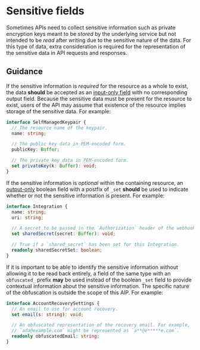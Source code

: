 # Sensitive fields

Sometimes APIs need to collect sensitive information such as private encryption
keys meant to be _stored_ by the underlying service but not intended to be
_read_ after writing due to the sensitive nature of the data. For this type of
data, extra consideration is required for the representation of the sensitive
data in API requests and responses.

## Guidance

If the sensitive information is _required_ for the resource as a whole to
exist, the data **should** be accepted as an [input-only field][input-only]
with no corresponding output field. Because the sensitive data must be present
for the resource to exist, users of the API may assume that existence of the
resource implies storage of the sensitive data. For example:

```typescript
interface SelfManagedKeypair {
  // The resource name of the keypair.
  name: string;

  // The public key data in PEM-encoded form.
  publicKey: Buffer;

  // The private key data in PEM-encoded form.
  set privateKey(k: Buffer): void;
}
```

If the sensitive information is _optional_ within the containing resource, an
[output-only][] boolean field with a postfix of `_set` **should** be used to
indicate whether or not the sensitive information is present. For example:

```typescript
interface Integration {
  name: string;
  uri: string;

  // A secret to be passed in the `Authorization` header of the webhook.
  set sharedSecret(secret: Buffer): void;

  // True if a `shared_secret` has been set for this Integration.
  readonly sharedSecretSet: boolean;
}
```

If it is important to be able to identify the sensitive information without
allowing it to be read back entirely, a field of the same type with an
`obfuscated_` prefix **may** be used instead of the boolean `_set` field to
provide contextual information about the sensitive information. The specific
nature of the obfuscation is outside the scope of this AIP. For example:

```typescript
interface AccountRecoverySettings {
  // An email to use for account recovery.
  set email(s: string): void;

  // An obfuscated representation of the recovery email. For example,
  // `ada@example.com` might be represented as `a**@e*****e.com`.
  readonly obfuscatedEmail: string;
}
```

[input-only]: /203#input-only
[output-only]: /203#output-only
